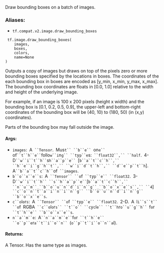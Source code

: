 
Draw bounding boxes on a batch of images.
### Aliases:
- `tf.compat.v2.image.draw_bounding_boxes`

```
 tf.image.draw_bounding_boxes(
    images,
    boxes,
    colors,
    name=None
)
```

Outputs a copy of images but draws on top of the pixels zero or more bounding boxes specified by the locations in boxes. The coordinates of the each bounding box in boxes are encoded as [y_min, x_min, y_max, x_max]. The bounding box coordinates are floats in [0.0, 1.0] relative to the width and height of the underlying image.

For example, if an image is 100 x 200 pixels (height x width) and the bounding box is [0.1, 0.2, 0.5, 0.9], the upper-left and bottom-right coordinates of the bounding box will be (40, 10) to (180, 50) (in (x,y) coordinates).

Parts of the bounding box may fall outside the image.
#### Args:
- `images`:` `A` ``Tensor`.` `Mus`t`` ``b``e`` `on`e`` `of` ``t``h``e`` `follo`w``i`n`g`` ``t`y`p``e`s:` ``float32``,`` ``half`.` `4-D` ``w``i``t``h`` `s`h``a``p``e`` `[`b``a``t``c``h``,`` ``h``e``i``g``h``t``,`` ``w``i``d``t``h``,`` ``d``e``p``t``h`].` `A` ``b``a``t``c``h`` `of` ``images`.
- `b``o``x``e``s`:` `A` ``Tensor`` ``o`f` ``t`y`p``e`` ``float32`.` `3-D` ``w``i``t``h`` ``s``h``a``p``e`` `[`b``a``t``c``h``,`` ``n``u``m``_``b``o``u``n``d``i``n``g``_``b``o``x``e``s``,`` ``4`]` ``c``o``n``t``a``i``n``i``n``g`` ``b``o``u``n``d``i``n``g`` ``b``o``x``e``s`.
- `c``o`l`o`r`s`:` `A` ``Tensor`` ``o`f` ``t`y`p``e`` ``float32`.` `2-D.` `A` `l`i``s``t`` ``o`f` `RGBA` ``c``o`l`o`r`s`` ``t``o`` ``c`y`c`l`e`` ``t``h`r`o``u``g``h`` `f`o`r` ``t``h``e`` ``b``o``x``e``s`.
- `n``a``m``e`:` `A` ``n``a``m``e`` `f`o`r` ``t``h``e`` ``o``p``e`r`a``t``i``o``n`` `(`o``p``t``i``o``n``a`l).
#### Returns:

A Tensor. Has the same type as images.
